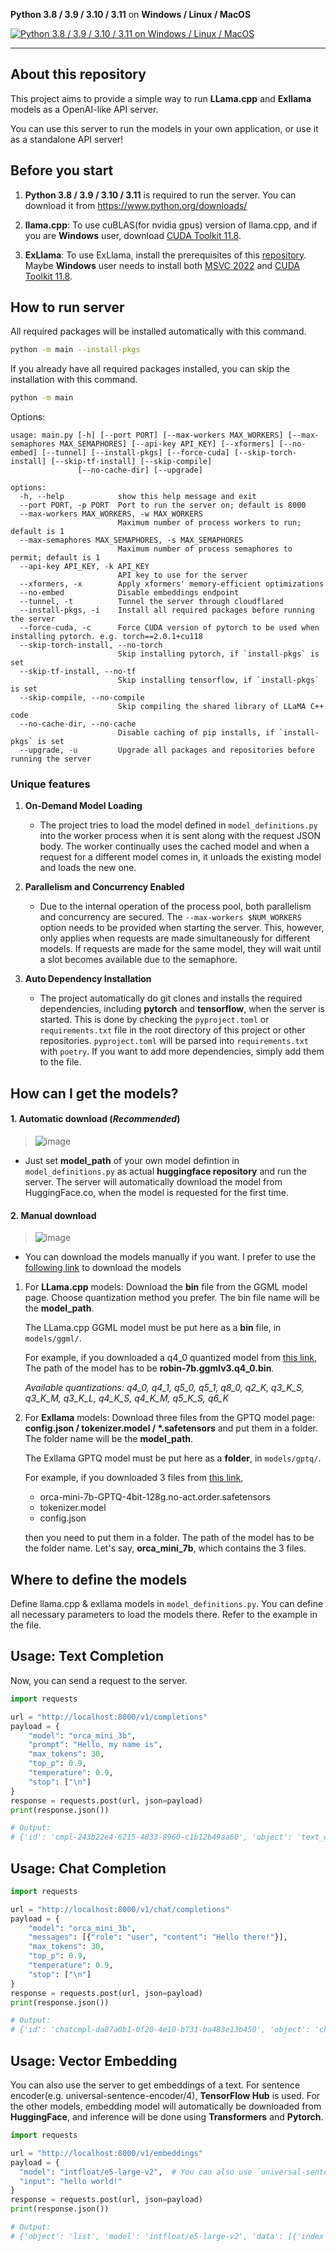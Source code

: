 **Python 3.8 / 3.9 / 3.10 / 3.11** on **Windows / Linux / MacOS**

[![Python 3.8 / 3.9 / 3.10 / 3.11 on Windows / Linux / MacOS](https://github.com/c0sogi/llama-api/actions/workflows/ci.yml/badge.svg)](https://github.com/c0sogi/llama-api/actions/workflows/ci.yml)

---
## About this repository
This project aims to provide a simple way to run **LLama.cpp** and **Exllama** models as a OpenAI-like API server.

You can use this server to run the models in your own application, or use it as a standalone API server!

## Before you start

1. **Python 3.8 / 3.9 / 3.10 / 3.11** is required to run the server. You can download it from https://www.python.org/downloads/

2. **llama.cpp**: To use cuBLAS(for nvidia gpus) version of llama.cpp, and if you are **Windows** user, download [CUDA Toolkit 11.8](https://developer.nvidia.com/cuda-11-8-0-download-archive).

3. **ExLlama**: To use ExLlama, install the prerequisites of this [repository](https://github.com/turboderp/exllama). Maybe **Windows** user needs to install both [MSVC 2022](https://visualstudio.microsoft.com/downloads/) and [CUDA Toolkit 11.8](https://developer.nvidia.com/cuda-11-8-0-download-archive).



## How to run server

All required packages will be installed automatically with this command.

```bash
python -m main --install-pkgs
```

If you already have all required packages installed, you can skip the installation with this command.
```bash
python -m main
```
Options:
```b
usage: main.py [-h] [--port PORT] [--max-workers MAX_WORKERS] [--max-semaphores MAX_SEMAPHORES] [--api-key API_KEY] [--xformers] [--no-embed] [--tunnel] [--install-pkgs] [--force-cuda] [--skip-torch-install] [--skip-tf-install] [--skip-compile]
               [--no-cache-dir] [--upgrade]

options:
  -h, --help            show this help message and exit
  --port PORT, -p PORT  Port to run the server on; default is 8000
  --max-workers MAX_WORKERS, -w MAX_WORKERS
                        Maximum number of process workers to run; default is 1
  --max-semaphores MAX_SEMAPHORES, -s MAX_SEMAPHORES
                        Maximum number of process semaphores to permit; default is 1
  --api-key API_KEY, -k API_KEY
                        API key to use for the server
  --xformers, -x        Apply xformers' memory-efficient optimizations
  --no-embed            Disable embeddings endpoint
  --tunnel, -t          Tunnel the server through cloudflared
  --install-pkgs, -i    Install all required packages before running the server
  --force-cuda, -c      Force CUDA version of pytorch to be used when installing pytorch. e.g. torch==2.0.1+cu118
  --skip-torch-install, --no-torch
                        Skip installing pytorch, if `install-pkgs` is set
  --skip-tf-install, --no-tf
                        Skip installing tensorflow, if `install-pkgs` is set
  --skip-compile, --no-compile
                        Skip compiling the shared library of LLaMA C++ code
  --no-cache-dir, --no-cache
                        Disable caching of pip installs, if `install-pkgs` is set
  --upgrade, -u         Upgrade all packages and repositories before running the server
```

### Unique features

1. **On-Demand Model Loading**
   - The project tries to load the model defined in `model_definitions.py` into the worker process when it is sent along with the request JSON body. The worker continually uses the cached model and when a request for a different model comes in, it unloads the existing model and loads the new one. 

2. **Parallelism and Concurrency Enabled**
   - Due to the internal operation of the process pool, both parallelism and concurrency are secured. The `--max-workers $NUM_WORKERS` option needs to be provided when starting the server. This, however, only applies when requests are made simultaneously for different models. If requests are made for the same model, they will wait until a slot becomes available due to the semaphore.

3. **Auto Dependency Installation**
   - The project automatically do git clones and installs the required dependencies, including **pytorch** and **tensorflow**, when the server is started. This is done by checking the `pyproject.toml` or `requirements.txt` file in the root directory of this project or other repositories. `pyproject.toml` will be parsed into `requirements.txt` with `poetry`. If you want to add more dependencies, simply add them to the file.


## How can I get the models?

   #### 1. **Automatic download** (_Recommended_)
   > ![image](contents/auto-download-model.png)

   - Just set **model_path** of your own model defintion in `model_definitions.py` as actual **huggingface repository** and run the server. The server will automatically download the model from HuggingFace.co, when the model is requested for the first time.
   
   #### 2. **Manual download**
   > ![image](contents/example-models.png)

   - You can download the models manually if you want. I prefer to use the [following link](https://huggingface.co/TheBloke) to download the models



1. For **LLama.cpp** models: Download the **bin** file from the GGML model page. Choose quantization method you prefer. The bin file name will be the **model_path**.

   The LLama.cpp GGML model must be put here as a **bin** file, in `models/ggml/`.

   For example, if you downloaded a q4_0 quantized model from [this link](https://huggingface.co/TheBloke/robin-7B-v2-GGML),
   The path of the model has to be **robin-7b.ggmlv3.q4_0.bin**.

     *Available quantizations: q4_0, q4_1, q5_0, q5_1, q8_0, q2_K, q3_K_S, q3_K_M, q3_K_L, q4_K_S, q4_K_M, q5_K_S, q6_K*

2. For **Exllama** models: Download three files from the GPTQ model page: **config.json / tokenizer.model / \*.safetensors** and put them in a folder. The folder name will be the **model_path**.

   The Exllama GPTQ model must be put here as a **folder**, in `models/gptq/`.

   For example, if you downloaded 3 files from [this link](https://huggingface.co/TheBloke/orca_mini_7B-GPTQ/tree/main),

   - orca-mini-7b-GPTQ-4bit-128g.no-act.order.safetensors
   - tokenizer.model
   - config.json

   then you need to put them in a folder.
   The path of the model has to be the folder name. Let's say, **orca_mini_7b**, which contains the 3 files.


## Where to define the models
Define llama.cpp & exllama models in `model_definitions.py`. You can define all necessary parameters to load the models there. Refer to the example in the file.



## Usage: Text Completion
Now, you can send a request to the server.

```python
import requests

url = "http://localhost:8000/v1/completions"
payload = {
    "model": "orca_mini_3b",
    "prompt": "Hello, my name is",
    "max_tokens": 30,
    "top_p": 0.9,
    "temperature": 0.9,
    "stop": ["\n"]
}
response = requests.post(url, json=payload)
print(response.json())

# Output:
# {'id': 'cmpl-243b22e4-6215-4833-8960-c1b12b49aa60', 'object': 'text_completion', 'created': 1689857470, 'model': 'D:/llmchat-llama-extension/models/ggml/orca-mini-3b.ggmlv3.q4_1.bin', 'choices': [{'text': " John and I'm excited to share with you how I built a 6-figure online business from scratch! In this video series, I will", 'index': 0, 'logprobs': None, 'finish_reason': 'length'}], 'usage': {'prompt_tokens': 6, 'completion_tokens': 30, 'total_tokens': 36}}
```

## Usage: Chat Completion

```python
import requests

url = "http://localhost:8000/v1/chat/completions"
payload = {
    "model": "orca_mini_3b",
    "messages": [{"role": "user", "content": "Hello there!"}],
    "max_tokens": 30,
    "top_p": 0.9,
    "temperature": 0.9,
    "stop": ["\n"]
}
response = requests.post(url, json=payload)
print(response.json())

# Output:
# {'id': 'chatcmpl-da87a0b1-0f20-4e10-b731-ba483e13b450', 'object': 'chat.completion', 'created': 1689868843, 'model': 'D:/llmchat-llama-extension/models/ggml/orca-mini-3b.ggmlv3.q4_1.bin', 'choices': [{'index': 0, 'message': {'role': 'assistant', 'content': " Hi there! Sure, I'd be happy to help you with that. What can I assist you with?"}, 'finish_reason': 'stop'}], 'usage': {'prompt_tokens': 11, 'completion_tokens': 23, 'total_tokens': 34}}
```


## Usage: Vector Embedding

You can also use the server to get embeddings of a text.
For sentence encoder(e.g. universal-sentence-encoder/4), **TensorFlow Hub** is used. For the other models, embedding model will automatically be downloaded from **HuggingFace**, and inference will be done using **Transformers** and **Pytorch**.
```python
import requests

url = "http://localhost:8000/v1/embeddings"
payload = {
  "model": "intfloat/e5-large-v2",  # You can also use `universal-sentence-encoder/4`
  "input": "hello world!"
}
response = requests.post(url, json=payload)
print(response.json())

# Output:
# {'object': 'list', 'model': 'intfloat/e5-large-v2', 'data': [{'index': 0, 'object': 'embedding', 'embedding': [0.28619545698165894, -0.8573919534683228, ...,  1.0349756479263306]}], 'usage': {'prompt_tokens': -1, 'total_tokens': -1}}
```
